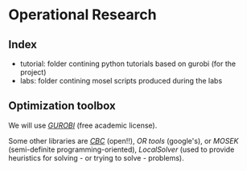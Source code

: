 # Operational Research

## Index

* tutorial: folder contining python tutorials based on gurobi (for the project)
* labs: folder contining mosel scripts produced during the labs

## Optimization toolbox

We will use [*GUROBI*](https://www.gurobi.com/) (free academic license).

Some other libraries are [*CBC*](https://github.com/coin-or/Cbc) (open!!), *OR tools* (google's), or *MOSEK* (semi-definite programming-oriented), *LocalSolver* (used to provide heuristics for solving - or trying to solve - problems).
